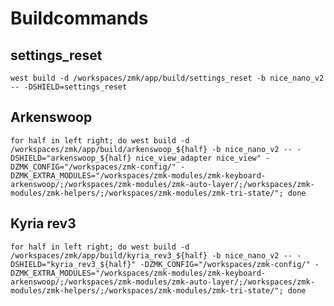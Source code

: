 # Buildcommands

## settings_reset
    west build -d /workspaces/zmk/app/build/settings_reset -b nice_nano_v2 -- -DSHIELD=settings_reset

## Arkenswoop
    for half in left right; do west build -d /workspaces/zmk/app/build/arkenswoop_${half} -b nice_nano_v2 -- -DSHIELD="arkenswoop_${half} nice_view_adapter nice_view" -DZMK_CONFIG="/workspaces/zmk-config/" -DZMK_EXTRA_MODULES="/workspaces/zmk-modules/zmk-keyboard-arkenswoop/;/workspaces/zmk-modules/zmk-auto-layer/;/workspaces/zmk-modules/zmk-helpers/;/workspaces/zmk-modules/zmk-tri-state/"; done

## Kyria rev3
    for half in left right; do west build -d /workspaces/zmk/app/build/kyria_rev3_${half} -b nice_nano_v2 -- -DSHIELD="kyria_rev3_${half}" -DZMK_CONFIG="/workspaces/zmk-config/" -DZMK_EXTRA_MODULES="/workspaces/zmk-modules/zmk-keyboard-arkenswoop/;/workspaces/zmk-modules/zmk-auto-layer/;/workspaces/zmk-modules/zmk-helpers/;/workspaces/zmk-modules/zmk-tri-state/"; done
